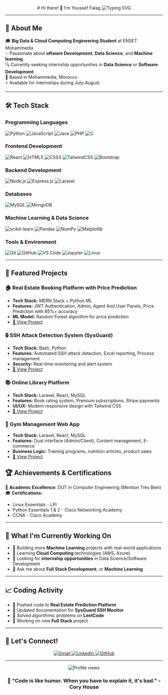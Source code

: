 <div align="center"> 
  # Hi there! 👋 I'm Youssef Falag
  
  <img src="https://readme-typing-svg.herokuapp.com?font=Fira+Code&pause=1000&color=2196F3&center=true&vCenter=true&width=435&lines=Future+Software+Engineer;Big+Data+%26+Cloud+Computing;Full+Stack+Developer;Machine+Learning+Enthusiast" alt="Typing SVG" />
</div>

---

## 🚀 About Me

🎓 **Big Data & Cloud Computing Engineering Student** at ENSET Mohammedia  
💡 Passionate about **oftware Development**, **Data Science**, and **Machine learning**  
🔍 Currently seeking internship opportunities in **Data Science** or **Software Development**  
📍 Based in Mohammedia, Morocco  
⚡ Available for internships during July-August  

---

## 🛠️ Tech Stack

### Programming Languages
![Python](https://img.shields.io/badge/Python-3776AB?style=for-the-badge&logo=python&logoColor=white)
![JavaScript](https://img.shields.io/badge/JavaScript-F7DF1E?style=for-the-badge&logo=javascript&logoColor=black)
![Java](https://img.shields.io/badge/Java-ED8B00?style=for-the-badge&logo=java&logoColor=white)
![PHP](https://img.shields.io/badge/PHP-777BB4?style=for-the-badge&logo=php&logoColor=white)
![C](https://img.shields.io/badge/C-00599C?style=for-the-badge&logo=c&logoColor=white)

### Frontend Development
![React](https://img.shields.io/badge/React-20232A?style=for-the-badge&logo=react&logoColor=61DAFB)
![HTML5](https://img.shields.io/badge/HTML5-E34F26?style=for-the-badge&logo=html5&logoColor=white)
![CSS3](https://img.shields.io/badge/CSS3-1572B6?style=for-the-badge&logo=css3&logoColor=white)
![TailwindCSS](https://img.shields.io/badge/Tailwind_CSS-38B2AC?style=for-the-badge&logo=tailwind-css&logoColor=white)
![Bootstrap](https://img.shields.io/badge/Bootstrap-563D7C?style=for-the-badge&logo=bootstrap&logoColor=white)

### Backend Development
![Node.js](https://img.shields.io/badge/Node.js-43853D?style=for-the-badge&logo=node.js&logoColor=white)
![Express.js](https://img.shields.io/badge/Express.js-404D59?style=for-the-badge)
![Laravel](https://img.shields.io/badge/Laravel-FF2D20?style=for-the-badge&logo=laravel&logoColor=white)

### Databases
![MySQL](https://img.shields.io/badge/MySQL-00000F?style=for-the-badge&logo=mysql&logoColor=white)
![MongoDB](https://img.shields.io/badge/MongoDB-4EA94B?style=for-the-badge&logo=mongodb&logoColor=white)

### Machine Learning & Data Science
![scikit-learn](https://img.shields.io/badge/scikit--learn-F7931E?style=for-the-badge&logo=scikit-learn&logoColor=white)
![Pandas](https://img.shields.io/badge/pandas-150458?style=for-the-badge&logo=pandas&logoColor=white)
![NumPy](https://img.shields.io/badge/numpy-013243?style=for-the-badge&logo=numpy&logoColor=white)
![Matplotlib](https://img.shields.io/badge/Matplotlib-11557c?style=for-the-badge)

### Tools & Environment
![Git](https://img.shields.io/badge/Git-F05032?style=for-the-badge&logo=git&logoColor=white)
![GitHub](https://img.shields.io/badge/GitHub-100000?style=for-the-badge&logo=github&logoColor=white)
![VS Code](https://img.shields.io/badge/Visual_Studio_Code-0078D4?style=for-the-badge&logo=visual%20studio%20code&logoColor=white)
![Jupyter](https://img.shields.io/badge/Jupyter-F37626?style=for-the-badge&logo=jupyter&logoColor=white)
![Linux](https://img.shields.io/badge/Linux-FCC624?style=for-the-badge&logo=linux&logoColor=black)

---

## 🎯 Featured Projects

### 🏠 Real Estate Booking Platform with Price Prediction
- **Tech Stack:** MERN Stack + Python ML
- **Features:** JWT Authentication, Admin, Agent And User Panels, Price Prediction with 85%+ accuracy
- **ML Model:** Random Forest algorithm for price prediction
- [🔗 View Project](https://github.com/yousseffalag/real-estate-prediction)

### 🔒 SSH Attack Detection System (SysGuard)
- **Tech Stack:** Bash, Python
- **Features:** Automated SSH attack detection, Excel reporting, Process management
- **Security:** Real-time monitoring and alert system
- [🔗 View Project](https://github.com/yousseffalag/sysguard-ssh)

### 📚 Online Library Platform
- **Tech Stack:** Laravel, React, MySQL
- **Features:** Book rating system, Premium subscriptions, Stripe payments
- **UI/UX:** Modern responsive design with Tailwind CSS
- [🔗 View Project](https://github.com/yousseffalag/online-library)

### 💪 Gym Management Web App
- **Tech Stack:** Laravel, React, MySQL
- **Features:** Dual interface (Admin/Client), Content management, E-commerce
- **Business Logic:** Training programs, nutrition articles, product sales
- [🔗 View Project](https://github.com/yousseffalag/gym-management)


## 🏆 Achievements & Certifications

🥇 **Academic Excellence:** DUT in Computer Engineering (Mention Très Bien)  
🎓 **Certifications:**
- Linux Essentials - LPI
- Python Essentials 1 & 2 - Cisco Networking Academy  
- CCNA - Cisco Academy

---

## 🌟 What I'm Currently Working On

- 🔭 Building more **Machine Learning** projects with real-world applications
- 🌱 Learning **Cloud Computing** technologies (AWS, Azure)
- 👯 Looking for **internship opportunities** in Data Science/Software Development
- 💬 Ask me about **Full Stack Development**, or **Machine Learning**

---

## 📈 Coding Activity

<!--START_SECTION:activity-->
- 🔨 Pushed code to **Real Estate Prediction Platform**
- 📝 Updated documentation for **SysGuard SSH Monitor**  
- 🎯 Solved algorithmic problems on **LeetCode**
- 🚀 Working on new **Full Stack** project
<!--END_SECTION:activity-->

---

## 🤝 Let's Connect!

<div align="center">
  <a href="mailto:falagyoussef@gmail.com">
    <img src="https://img.shields.io/badge/Gmail-D14836?style=for-the-badge&logo=gmail&logoColor=white" alt="Gmail" />
  </a>
  <a href="https://linkedin.com/in/youssef-falag">
    <img src="https://img.shields.io/badge/LinkedIn-0077B5?style=for-the-badge&logo=linkedin&logoColor=white" alt="LinkedIn" />
  </a>
  <a href="https://github.com/yousseffalag">
    <img src="https://img.shields.io/badge/GitHub-100000?style=for-the-badge&logo=github&logoColor=white" alt="GitHub" />
  </a>
</div>

---

<div align="center">
  <img src="https://komarev.com/ghpvc/?username=yousseffalag&color=blueviolet&style=flat-square&label=Profile+Views" alt="Profile views" />
</div>

<div align="center">
  <h3>💫 "Code is like humor. When you have to explain it, it's bad." - Cory House</h3>
</div>
